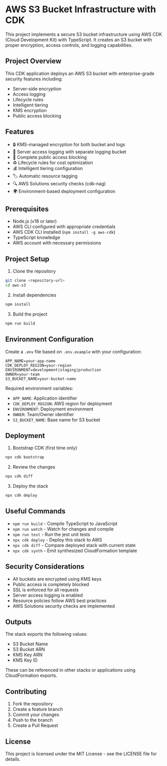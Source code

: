 # AWS S3 Bucket Infrastructure with CDK

This project implements a secure S3 bucket infrastructure using AWS CDK (Cloud Development Kit) with TypeScript. It creates an S3 bucket with proper encryption, access controls, and logging capabilities.

## Project Overview

This CDK application deploys an AWS S3 bucket with enterprise-grade security features including:
- Server-side encryption
- Access logging
- Lifecycle rules
- Intelligent tiering
- KMS encryption
- Public access blocking

## Features

- 🔒 KMS-managed encryption for both bucket and logs
- 📝 Server access logging with separate logging bucket
- 🚫 Complete public access blocking
- ♻️ Lifecycle rules for cost optimization
- 💰 Intelligent tiering configuration
- 🏷️ Automatic resource tagging
- 🔍 AWS Solutions security checks (cdk-nag)
- 🌍 Environment-based deployment configuration

## Prerequisites

- Node.js (v18 or later)
- AWS CLI configured with appropriate credentials
- AWS CDK CLI installed (`npm install -g aws-cdk`)
- TypeScript knowledge
- AWS account with necessary permissions

## Project Setup

1. Clone the repository
```bash
git clone <repository-url>
cd aws-s3
```

2. Install dependencies
```bash
npm install
```

3. Build the project
```bash
npm run build
```

## Environment Configuration

Create a `.env` file based on `.env.example` with your configuration:

```env
APP_NAME=your-app-name
CDK_DEPLOY_REGION=your-region
ENVIRONMENT=development|staging|production
OWNER=your-team
S3_BUCKET_NAME=your-bucket-name
```

Required environment variables:
- `APP_NAME`: Application identifier
- `CDK_DEPLOY_REGION`: AWS region for deployment
- `ENVIRONMENT`: Deployment environment
- `OWNER`: Team/Owner identifier
- `S3_BUCKET_NAME`: Base name for S3 bucket

## Deployment

1. Bootstrap CDK (first time only)
```bash
npx cdk bootstrap
```

2. Review the changes
```bash
npx cdk diff
```

3. Deploy the stack
```bash
npx cdk deploy
```

## Useful Commands

- `npm run build` - Compile TypeScript to JavaScript
- `npm run watch` - Watch for changes and compile
- `npm run test` - Run the jest unit tests
- `npx cdk deploy` - Deploy this stack to AWS
- `npx cdk diff` - Compare deployed stack with current state
- `npx cdk synth` - Emit synthesized CloudFormation template

## Security Considerations

- All buckets are encrypted using KMS keys
- Public access is completely blocked
- SSL is enforced for all requests
- Server access logging is enabled
- Resource policies follow AWS best practices
- AWS Solutions security checks are implemented

## Outputs

The stack exports the following values:
- S3 Bucket Name
- S3 Bucket ARN
- KMS Key ARN
- KMS Key ID

These can be referenced in other stacks or applications using CloudFormation exports.

## Contributing

1. Fork the repository
2. Create a feature branch
3. Commit your changes
4. Push to the branch
5. Create a Pull Request

## License

This project is licensed under the MIT License - see the LICENSE file for details.
